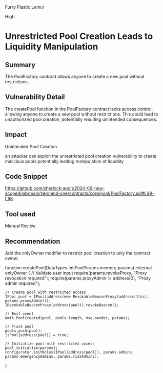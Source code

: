 Furry Plastic Lemur

High

# Unrestricted Pool Creation Leads to Liquidity Manipulation

## Summary

The PoolFactory contract allows anyone to create a new pool without restrictions .

## Vulnerability Detail

The createPool function in the PoolFactory contract lacks access control, allowing anyone to create a new pool without restrictions. This could lead to unauthorized pool creation, potentially resulting unintended consequences.

## Impact

Unintended Pool Creation 

an attacker can exploit the unrestricted pool creation vulnerability to create malicious pools potentially leading  manipulation of liquidity

## Code Snippet

https://github.com/sherlock-audit/2024-06-new-scope/blob/main/zerolend-one/contracts/core/pool/PoolFactory.sol#L69-L68

## Tool used

Manual Review

## Recommendation

Add the onlyOwner modifier to restrict pool creation to only the contract owner.


function createPool(DataTypes.InitPoolParams memory params) external onlyOwner {
    // Validate user input
    require(params.revokeProxy, "Proxy revocation required");
    require(params.proxyAdmin != address(0), "Proxy admin required");
    
    // Create pool with restricted access
    IPool pool = IPool(address(new RevokableBeaconProxy(address(this), params.proxyAdmin)));
    IRevokableBeaconProxy(address(pool)).revokeBeacon();
    
    // Emit event
    emit PoolCreated(pool, pools.length, msg.sender, params);
    
    // Track pool
    pools.push(pool);
    isPool[address(pool)] = true;
    
    // Initialize pool with restricted access
    pool.initialize(params);
    configurator.initRoles(IPool(address(pool)), params.admins, params.emergencyAdmins, params.riskAdmins);
}